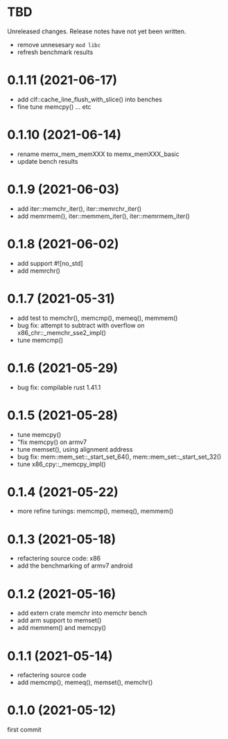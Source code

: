 TBD
===
Unreleased changes. Release notes have not yet been written.

* remove unnesesary `mod libc`
* refresh benchmark results

0.1.11 (2021-06-17)
=====

* add clf::cache_line_flush_with_slice() into benches
* fine tune memcpy() ... etc

0.1.10 (2021-06-14)
=====

* rename memx_mem_memXXX to memx_memXXX_basic
* update bench results

0.1.9 (2021-06-03)
=====

* add iter::memchr_iter(), iter::memrchr_iter()
* add memrmem(), iter::memmem_iter(), iter::memrmem_iter()

0.1.8 (2021-06-02)
=====

* add support #!\[no_std\]
* add memrchr()

0.1.7 (2021-05-31)
=====

* add test to memchr(), memcmp(), memeq(), memmem()
* bug fix: attempt to subtract with overflow on x86_chr::_memchr_sse2_impl()
* tune memcmp()

0.1.6 (2021-05-29)
=====

* bug fix: compilable rust 1.41.1

0.1.5 (2021-05-28)
=====

* tune memcpy()
* "fix memcpy() on armv7
* tune memset(), using alignment address
* bug fix: mem::mem_set::_start_set_64(), mem::mem_set::_start_set_32()
* tune x86_cpy::_memcpy_impl()

0.1.4 (2021-05-22)
=====

* more refine tunings: memcmp(), memeq(), memmem()

0.1.3 (2021-05-18)
=====

* refactering source code: x86
* add the benchmarking of armv7 android

0.1.2 (2021-05-16)
=====

* add extern crate memchr into memchr bench
* add arm support to memset()
* add memmem() and memcpy()

0.1.1 (2021-05-14)
=====

* refactering source code
* add memcmp(), memeq(), memset(), memchr()

0.1.0 (2021-05-12)
=====

first commit
